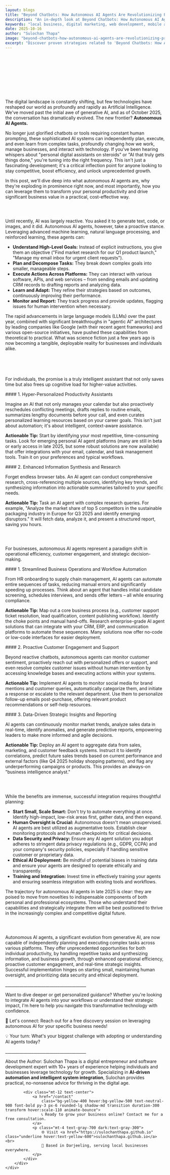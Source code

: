 ```yaml
---
layout: blogs
title: "Beyond Chatbots: How Autonomous AI Agents Are Revolutionizing Productivity and Business in Late 2025"
description: "An in-depth look at Beyond Chatbots: How Autonomous AI Agents Are Revolutionizing Productivity and Business in Late 2025. Discover expert strategies and tips to help your local business thrive in the digital landscape."
keywords: "local business, digital marketing, web development, mobile app, SEO, online growth, beyond, chatbots, how, autonomous, ai, agents, are, revolutionizing, productivity, and, business, in, late, 2025"
date: 2025-10-16
author: "Sulochan Thapa"
image: "beyond-chatbots-how-autonomous-ai-agents-are-revolutionizing-productivity-and-business-in-late-2025.jpg"
excerpt: "Discover proven strategies related to 'Beyond Chatbots: How Autonomous AI Agents Are Revolutionizing Productivity and Business in Late 2025' that local businesses can implement to boost their online presence and attract more customers."
---
```

<section class="relative py-16 bg-gray-100 dark:bg-gray-900 overflow-hidden">
    <div class="absolute inset-0 bg-cover bg-center bg-fixed opacity-20"
        style="background-image: url('{{ site.baseurl }}/assets/images/beyond-chatbots-how-autonomous-ai-agents-are-revolutionizing-productivity-and-business-in-late-2025-bg.jpg');">
    </div>
    <div class="relative container mx-auto px-6 text-center animate-fadeIn">
        <h1 class="text-4xl font-bold text-gray-900 dark:text-white">Beyond Chatbots: How Autonomous AI Agents Are Revolutionizing Productivity and Business in Late 2025</h1>
        <p class="mt-4 text-lg text-gray-700 dark:text-gray-300">
            Expert Tips for Local Business Growth
        </p>
    </div>
</section>

<section class="py-16 bg-white dark:bg-gray-900">
    <div class="container mx-auto px-6">
        <div class="max-w-4xl mx-auto">
            <p class="mt-4 text-gray-700 dark:text-gray-300">The digital landscape is constantly shifting, but few technologies have reshaped our world as profoundly and rapidly as Artificial Intelligence. We've moved past the initial awe of generative AI, and as of October 2025, the conversation has dramatically evolved. The new frontier? <strong>Autonomous AI Agents.</strong></p>
<p class="mt-4 text-gray-700 dark:text-gray-300">No longer just glorified chatbots or tools requiring constant human prompting, these sophisticated AI systems can independently plan, execute, and even learn from complex tasks, profoundly changing how we work, manage businesses, and interact with technology. If you've been hearing whispers about "personal digital assistants on steroids" or "AI that truly gets things done," you're tuning into the right frequency. This isn't just a fascinating development; it's a critical inflection point for anyone looking to stay competitive, boost efficiency, and unlock unprecedented growth.</p>
<p class="mt-4 text-gray-700 dark:text-gray-300">In this post, we'll dive deep into what autonomous AI agents are, why they're exploding in prominence right now, and most importantly, how you can leverage them to transform your personal productivity and drive significant business value in a practical, cost-effective way.</p>
<h3 class="text-xl font-semibold text-gray-900 dark:text-white mt-6 animate-fadeIn">The Dawn of True Autonomous AI: What's Happening Now?</h3>
<p class="mt-4 text-gray-700 dark:text-gray-300">Until recently, AI was largely reactive. You asked it to generate text, code, or images, and it did. Autonomous AI agents, however, take a proactive stance. Leveraging advanced machine learning, natural language processing, and reinforced learning, these agents can:</p>
<ul class="list-disc list-inside mt-4 text-gray-700 dark:text-gray-300">
<li>  <strong>Understand High-Level Goals:</strong> Instead of explicit instructions, you give them an objective ("Find market research for our Q1 product launch," "Manage my email inbox for urgent client requests").</li>
<li>  <strong>Plan and Decompose Tasks:</strong> They break down complex goals into smaller, manageable steps.</li>
<li>  <strong>Execute Actions Across Platforms:</strong> They can interact with various software, APIs, and web services – from sending emails and updating CRM records to drafting reports and analyzing data.</li>
<li>  <strong>Learn and Adapt:</strong> They refine their strategies based on outcomes, continuously improving their performance.</li>
<li>  <strong>Monitor and Report:</strong> They track progress and provide updates, flagging issues for human intervention when necessary.</li>
</ul>
<p class="mt-4 text-gray-700 dark:text-gray-300">The rapid advancements in large language models (LLMs) over the past year, combined with significant breakthroughs in "agentic AI" architectures by leading companies like Google (with their recent agent frameworks) and various open-source initiatives, have pushed these capabilities from theoretical to practical. What was science fiction just a few years ago is now becoming a tangible, deployable reality for businesses and individuals alike.</p>
<h3 class="text-xl font-semibold text-gray-900 dark:text-white mt-6 animate-fadeIn">Why Autonomous AI Agents Are a Game-Changer for Productivity</h3>
<p class="mt-4 text-gray-700 dark:text-gray-300">For individuals, the promise is a truly intelligent assistant that not only saves time but also frees up cognitive load for higher-value activities.</p>
<p class="mt-4 text-gray-700 dark:text-gray-300">#### 1. Hyper-Personalized Productivity Assistants</p>
<p class="mt-4 text-gray-700 dark:text-gray-300">Imagine an AI that not only manages your calendar but also proactively reschedules conflicting meetings, drafts replies to routine emails, summarizes lengthy documents before your call, and even curates personalized learning resources based on your career goals. This isn't just about automation; it's about intelligent, context-aware assistance.</p>
<p class="mt-4 text-gray-700 dark:text-gray-300"><strong>Actionable Tip:</strong> Start by identifying your most repetitive, time-consuming tasks. Look for emerging personal AI agent platforms (many are still in beta or early access in late 2025, but some robust solutions are now available) that offer integrations with your email, calendar, and task management tools. Train it on your preferences and typical workflows.</p>
<p class="mt-4 text-gray-700 dark:text-gray-300">#### 2. Enhanced Information Synthesis and Research</p>
<p class="mt-4 text-gray-700 dark:text-gray-300">Forget endless browser tabs. An AI agent can conduct comprehensive research, cross-referencing multiple sources, identifying key trends, and synthesizing information into actionable summaries tailored to your specific needs.</p>
<p class="mt-4 text-gray-700 dark:text-gray-300"><strong>Actionable Tip:</strong> Task an AI agent with complex research queries. For example, "Analyze the market share of top 5 competitors in the sustainable packaging industry in Europe for Q3 2025 and identify emerging disruptors." It will fetch data, analyze it, and present a structured report, saving you hours.</p>
<h3 class="text-xl font-semibold text-gray-900 dark:text-white mt-6 animate-fadeIn">Revolutionizing Business: Strategic Integration for Growth</h3>
<p class="mt-4 text-gray-700 dark:text-gray-300">For businesses, autonomous AI agents represent a paradigm shift in operational efficiency, customer engagement, and strategic decision-making.</p>
<p class="mt-4 text-gray-700 dark:text-gray-300">#### 1. Streamlined Business Operations and Workflow Automation</p>
<p class="mt-4 text-gray-700 dark:text-gray-300">From HR onboarding to supply chain management, AI agents can automate entire sequences of tasks, reducing manual errors and significantly speeding up processes. Think about an agent that handles initial candidate screening, schedules interviews, and sends offer letters – all while ensuring compliance.</p>
<p class="mt-4 text-gray-700 dark:text-gray-300"><strong>Actionable Tip:</strong> Map out a core business process (e.g., customer support ticket resolution, lead qualification, content publishing workflow). Identify the choke points and manual hand-offs. Research enterprise-grade AI agent solutions that can integrate with your CRM, ERP, and communication platforms to automate these sequences. Many solutions now offer no-code or low-code interfaces for easier deployment.</p>
<p class="mt-4 text-gray-700 dark:text-gray-300">#### 2. Proactive Customer Engagement and Support</p>
<p class="mt-4 text-gray-700 dark:text-gray-300">Beyond reactive chatbots, autonomous agents can monitor customer sentiment, proactively reach out with personalized offers or support, and even resolve complex customer issues without human intervention by accessing knowledge bases and executing actions within your systems.</p>
<p class="mt-4 text-gray-700 dark:text-gray-300"><strong>Actionable Tip:</strong> Implement AI agents to monitor social media for brand mentions and customer queries, automatically categorize them, and initiate a response or escalate to the relevant department. Use them to personalize follow-up emails post-purchase, offering relevant product recommendations or self-help resources.</p>
<p class="mt-4 text-gray-700 dark:text-gray-300">#### 3. Data-Driven Strategic Insights and Reporting</p>
<p class="mt-4 text-gray-700 dark:text-gray-300">AI agents can continuously monitor market trends, analyze sales data in real-time, identify anomalies, and generate predictive reports, empowering leaders to make more informed and agile decisions.</p>
<p class="mt-4 text-gray-700 dark:text-gray-300"><strong>Actionable Tip:</strong> Deploy an AI agent to aggregate data from sales, marketing, and customer feedback systems. Instruct it to identify correlations, predict future sales trends based on current performance and external factors (like Q4 2025 holiday shopping patterns), and flag any underperforming campaigns or products. This provides an always-on "business intelligence analyst."</p>
<h3 class="text-xl font-semibold text-gray-900 dark:text-white mt-6 animate-fadeIn">Key Considerations for Implementing AI Agents</h3>
<p class="mt-4 text-gray-700 dark:text-gray-300">While the benefits are immense, successful integration requires thoughtful planning:</p>
<ul class="list-disc list-inside mt-4 text-gray-700 dark:text-gray-300">
<li>  <strong>Start Small, Scale Smart:</strong> Don't try to automate everything at once. Identify high-impact, low-risk areas first, gather data, and then expand.</li>
<li>  <strong>Human Oversight is Crucial:</strong> Autonomous doesn't mean unsupervised. AI agents are best utilized as augmentative tools. Establish clear monitoring protocols and human checkpoints for critical decisions.</li>
<li>  <strong>Data Security and Privacy:</strong> Ensure any AI agent solution you adopt adheres to stringent data privacy regulations (e.g., GDPR, CCPA) and your company's security policies, especially if handling sensitive customer or proprietary data.</li>
<li>  <strong>Ethical AI Deployment:</strong> Be mindful of potential biases in training data and ensure your agents are designed to operate ethically and transparently.</li>
<li>  <strong>Training and Integration:</strong> Invest time in effectively training your agents and ensuring seamless integration with existing tools and workflows.</li>
</ul>
<p class="mt-4 text-gray-700 dark:text-gray-300">The trajectory for autonomous AI agents in late 2025 is clear: they are poised to move from novelties to indispensable components of both personal and professional ecosystems. Those who understand their capabilities and strategically integrate them will be best positioned to thrive in the increasingly complex and competitive digital future.</p>
<h3 class="text-xl font-semibold text-gray-900 dark:text-white mt-6 animate-fadeIn">Summary of Key Takeaways</h3>
<p class="mt-4 text-gray-700 dark:text-gray-300">Autonomous AI agents, a significant evolution from generative AI, are now capable of independently planning and executing complex tasks across various platforms. They offer unprecedented opportunities for both individual productivity, by handling repetitive tasks and synthesizing information, and business growth, through enhanced operational efficiency, proactive customer engagement, and real-time strategic insights. Successful implementation hinges on starting small, maintaining human oversight, and prioritizing data security and ethical deployment.</p>
<p class="mt-4 text-gray-700 dark:text-gray-300">________________________________________</p>
<p class="mt-4 text-gray-700 dark:text-gray-300">Want to dive deeper or get personalized guidance? Whether you're looking to integrate AI agents into your workflows or understand their strategic impact, I'm here to help you navigate this transformative technology with confidence.</p>
<p class="mt-4 text-gray-700 dark:text-gray-300">📧 Let's connect: Reach out for a free discovery session on leveraging autonomous AI for your specific business needs!</p>
<p class="mt-4 text-gray-700 dark:text-gray-300">💡 Your turn: What's your biggest challenge with adopting or understanding AI agents today?</p>
<p class="mt-4 text-gray-700 dark:text-gray-300">________________________________________</p>
<p class="mt-4 text-gray-700 dark:text-gray-300">About the Author: Sulochan Thapa is a digital entrepreneur and software development expert with 10+ years of experience helping individuals and businesses leverage technology for growth. Specializing in <strong>AI-driven automation and intelligent system integration</strong>, Sulochan provides practical, no-nonsense advice for thriving in the digital age.</p>

            
            <div class="mt-12 text-center">
                <a href="/contact"
                    class="bg-yellow-400 hover:bg-yellow-500 text-neutral-900 font-bold py-3 px-6 rounded-lg shadow-md transition duration-300 transform hover:scale-110 animate-bounce">
                    📞 Ready to grow your business online? Contact me for a free consultation.
                </a>
                <p class="mt-4 text-gray-700 dark:text-gray-300">
                    🌐 Visit <a href="https://sulochanthapa.github.io" class="underline hover:text-yellow-600">sulochanthapa.github.io</a><br>
                    📍 Based in Darjeeling, serving local businesses everywhere.
                </p>
            </div>
        </div>
    </div>
</section>

<style>
@keyframes fadeIn {
    from { opacity: 0; }
    to { opacity: 1; }
}
@keyframes slideUp {
    from { transform: translateY(30px); opacity: 0; }
    to { transform: translateY(0); opacity: 1; }
}
.animate-fadeIn { animation: fadeIn 1.5s ease-in-out; }
.animate-slideUp { animation: slideUp 1s ease-out; }
</style>